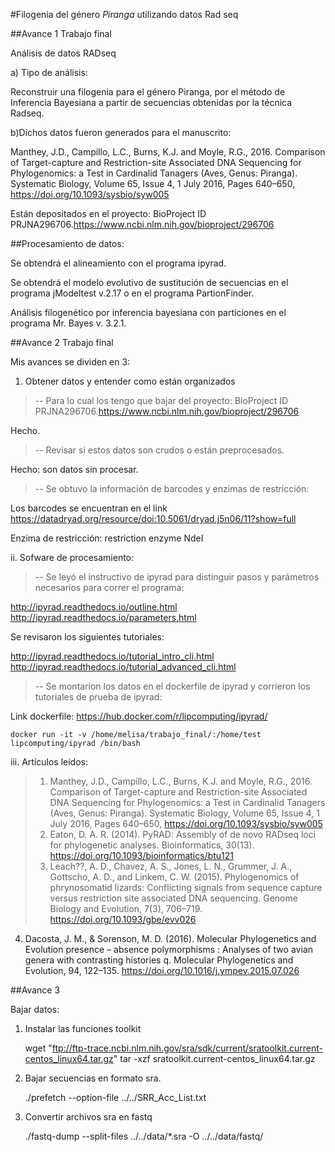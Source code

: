 #Filogenia del género *Piranga* utilizando datos Rad seq



##Avance 1 Trabajo final

Análisis de datos RADseq

a) Tipo de análisis:

Reconstruir una filogenia para el género Piranga, por el método de Inferencia Bayesiana a partir de secuencias obtenidas por la técnica Radseq.

b)Dichos datos fueron generados para el manuscrito:

Manthey, J.D., Campillo, L.C., Burns, K.J. and Moyle, R.G., 2016. Comparison of Target-capture and Restriction-site Associated DNA Sequencing for Phylogenomics: a Test in Cardinalid Tanagers (Aves, Genus: Piranga). Systematic Biology, Volume 65, Issue 4, 1 July 2016, Pages 640–650, https://doi.org/10.1093/sysbio/syw005

Están depositados en el proyecto: BioProject ID PRJNA296706.https://www.ncbi.nlm.nih.gov/bioproject/296706

##Procesamiento de datos:

Se obtendrá el alineamiento con el programa ipyrad.

Se obtendrá el modelo evolutivo de sustitución de secuencias en el programa jModeltest v.2.17 o en el programa PartionFinder.

Análisis filogenético por inferencia bayesiana con particiones en el programa Mr. Bayes v. 3.2.1. 


##Avance 2 Trabajo final

Mis avances se dividen en 3:

1. Obtener datos y entender como están organizados

> -- Para lo cual los tengo que bajar del proyecto: BioProject ID PRJNA296706.https://www.ncbi.nlm.nih.gov/bioproject/296706 

Hecho.

>-- Revisar si estos datos son crudos o están preprocesados.

Hecho: son datos sin procesar.

>-- Se obtuvo la información de barcodes y enzimas de restricción:

 Los barcodes se encuentran en el link https://datadryad.org/resource/doi:10.5061/dryad.j5n06/11?show=full
 
 Enzima de restricción: restriction enzyme NdeI
 

ii. Sofware de procesamiento:

>-- Se leyó el instructivo de ipyrad para distinguir pasos y parámetros necesarios para correr el programa:

http://ipyrad.readthedocs.io/outline.html
http://ipyrad.readthedocs.io/parameters.html

Se revisaron los siguientes tutoriales:

http://ipyrad.readthedocs.io/tutorial_intro_cli.html
http://ipyrad.readthedocs.io/tutorial_advanced_cli.html

>-- Se montarion los  datos en el dockerfile de ipyrad  y corrieron los tutoriales de prueba de ipyrad:

Link dockerfile: https://hub.docker.com/r/lipcomputing/ipyrad/

	docker run -it -v /home/melisa/trabajo_final/:/home/test lipcomputing/ipyrad /bin/bash

 
iii. Artículos leídos:

>1. Manthey, J.D., Campillo, L.C., Burns, K.J. and Moyle, R.G., 2016. Comparison of Target-capture and Restriction-site Associated DNA Sequencing for Phylogenomics: a Test in Cardinalid Tanagers (Aves, Genus: Piranga). Systematic Biology, Volume 65, Issue 4, 1 July 2016, Pages 640–650, https://doi.org/10.1093/sysbio/syw005
>2. Eaton, D. A. R. (2014). PyRAD: Assembly of de novo RADseq loci for phylogenetic analyses. Bioinformatics, 30(13). https://doi.org/10.1093/bioinformatics/btu121
>3. Leach??, A. D., Chavez, A. S., Jones, L. N., Grummer, J. A., Gottscho, A. D., and Linkem, C. W. (2015). Phylogenomics of phrynosomatid lizards: Conflicting signals from sequence capture versus restriction site associated DNA sequencing. Genome Biology and Evolution, 7(3), 706–719. https://doi.org/10.1093/gbe/evv026
4. Dacosta, J. M., & Sorenson, M. D. (2016). Molecular Phylogenetics and Evolution presence – absence polymorphisms : Analyses of two avian genera with contrasting histories q. Molecular Phylogenetics and Evolution, 94, 122–135. https://doi.org/10.1016/j.ympev.2015.07.026

##Avance 3

Bajar datos:

1. Instalar las funciones toolkit

	wget "ftp://ftp-trace.ncbi.nlm.nih.gov/sra/sdk/current/sratoolkit.current-centos_linux64.tar.gz"
	tar -xzf sratoolkit.current-centos_linux64.tar.gz
	
2. Bajar secuencias en formato sra.

	./prefetch --option-file ../../SRR_Acc_List.txt 

3. Convertir archivos sra en fastq

	./fastq-dump --split-files ../../data/*.sra -O ../../data/fastq/
	
	
